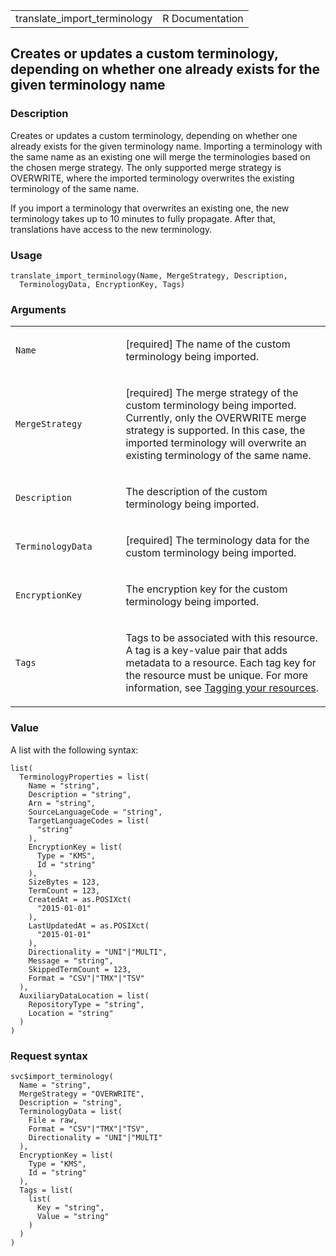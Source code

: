 <table style="width: 100%;">
<tbody>
<tr class="odd">
<td>translate_import_terminology</td>
<td style="text-align: right;">R Documentation</td>
</tr>
</tbody>
</table>

## Creates or updates a custom terminology, depending on whether one already exists for the given terminology name

### Description

Creates or updates a custom terminology, depending on whether one
already exists for the given terminology name. Importing a terminology
with the same name as an existing one will merge the terminologies based
on the chosen merge strategy. The only supported merge strategy is
OVERWRITE, where the imported terminology overwrites the existing
terminology of the same name.

If you import a terminology that overwrites an existing one, the new
terminology takes up to 10 minutes to fully propagate. After that,
translations have access to the new terminology.

### Usage

    translate_import_terminology(Name, MergeStrategy, Description,
      TerminologyData, EncryptionKey, Tags)

### Arguments

<table>
<colgroup>
<col style="width: 35%" />
<col style="width: 65%" />
</colgroup>
<tbody>
<tr class="odd">
<td><code id="translate_import_terminology_:_Name">Name</code></td>
<td><p>[required] The name of the custom terminology being
imported.</p></td>
</tr>
<tr class="even">
<td><code
id="translate_import_terminology_:_MergeStrategy">MergeStrategy</code></td>
<td><p>[required] The merge strategy of the custom terminology being
imported. Currently, only the OVERWRITE merge strategy is supported. In
this case, the imported terminology will overwrite an existing
terminology of the same name.</p></td>
</tr>
<tr class="odd">
<td><code
id="translate_import_terminology_:_Description">Description</code></td>
<td><p>The description of the custom terminology being
imported.</p></td>
</tr>
<tr class="even">
<td><code
id="translate_import_terminology_:_TerminologyData">TerminologyData</code></td>
<td><p>[required] The terminology data for the custom terminology being
imported.</p></td>
</tr>
<tr class="odd">
<td><code
id="translate_import_terminology_:_EncryptionKey">EncryptionKey</code></td>
<td><p>The encryption key for the custom terminology being
imported.</p></td>
</tr>
<tr class="even">
<td><code id="translate_import_terminology_:_Tags">Tags</code></td>
<td><p>Tags to be associated with this resource. A tag is a key-value
pair that adds metadata to a resource. Each tag key for the resource
must be unique. For more information, see <a
href="https://docs.aws.amazon.com/translate/latest/dg/tagging.html">Tagging
your resources</a>.</p></td>
</tr>
</tbody>
</table>

### Value

A list with the following syntax:

    list(
      TerminologyProperties = list(
        Name = "string",
        Description = "string",
        Arn = "string",
        SourceLanguageCode = "string",
        TargetLanguageCodes = list(
          "string"
        ),
        EncryptionKey = list(
          Type = "KMS",
          Id = "string"
        ),
        SizeBytes = 123,
        TermCount = 123,
        CreatedAt = as.POSIXct(
          "2015-01-01"
        ),
        LastUpdatedAt = as.POSIXct(
          "2015-01-01"
        ),
        Directionality = "UNI"|"MULTI",
        Message = "string",
        SkippedTermCount = 123,
        Format = "CSV"|"TMX"|"TSV"
      ),
      AuxiliaryDataLocation = list(
        RepositoryType = "string",
        Location = "string"
      )
    )

### Request syntax

    svc$import_terminology(
      Name = "string",
      MergeStrategy = "OVERWRITE",
      Description = "string",
      TerminologyData = list(
        File = raw,
        Format = "CSV"|"TMX"|"TSV",
        Directionality = "UNI"|"MULTI"
      ),
      EncryptionKey = list(
        Type = "KMS",
        Id = "string"
      ),
      Tags = list(
        list(
          Key = "string",
          Value = "string"
        )
      )
    )
